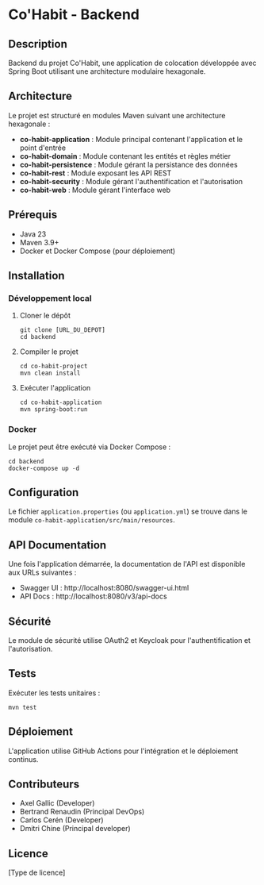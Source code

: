 # Co'Habit - Backend

## Description

Backend du projet Co'Habit, une application de colocation développée avec Spring Boot utilisant une architecture modulaire hexagonale.

## Architecture

Le projet est structuré en modules Maven suivant une architecture hexagonale :

- **co-habit-application** : Module principal contenant l'application et le point d'entrée
- **co-habit-domain** : Module contenant les entités et règles métier
- **co-habit-persistence** : Module gérant la persistance des données
- **co-habit-rest** : Module exposant les API REST
- **co-habit-security** : Module gérant l'authentification et l'autorisation
- **co-habit-web** : Module gérant l'interface web

## Prérequis

- Java 23
- Maven 3.9+
- Docker et Docker Compose (pour déploiement)

## Installation

### Développement local

1. Cloner le dépôt

   ```
   git clone [URL_DU_DEPOT]
   cd backend
   ```

2. Compiler le projet

   ```
   cd co-habit-project
   mvn clean install
   ```

3. Exécuter l'application
   ```
   cd co-habit-application
   mvn spring-boot:run
   ```

### Docker

Le projet peut être exécuté via Docker Compose :

```
cd backend
docker-compose up -d
```

## Configuration

Le fichier `application.properties` (ou `application.yml`) se trouve dans le module `co-habit-application/src/main/resources`.

## API Documentation

Une fois l'application démarrée, la documentation de l'API est disponible aux URLs suivantes :

- Swagger UI : http://localhost:8080/swagger-ui.html
- API Docs : http://localhost:8080/v3/api-docs

## Sécurité

Le module de sécurité utilise OAuth2 et Keycloak pour l'authentification et l'autorisation.

## Tests

Exécuter les tests unitaires :

```
mvn test
```

## Déploiement

L'application utilise GitHub Actions pour l'intégration et le déploiement continus.

## Contributeurs

- Axel Gallic (Developer)
- Bertrand Renaudin (Principal DevOps)
- Carlos Cerén (Developer)
- Dmitri Chine (Principal developer)

## Licence

[Type de licence]
